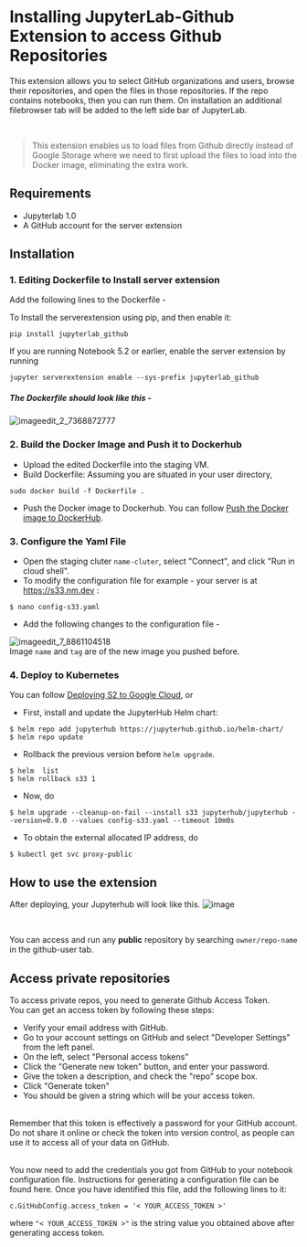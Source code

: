 # Installing JupyterLab-Github Extension to access Github Repositories 
This extension allows you to select GitHub organizations and users, browse their repositories, and open the files in those repositories. 
If the repo contains notebooks, then you can run them. On installation an additional filebrowser tab will be added to the left side bar of JupyterLab.

</br>

>This extension enables us to load files from Github directly 
>instead of Google Storage where we need to first upload the files to load into the Docker image, eliminating the extra work.

## Requirements 
- Jupyterlab 1.0
- A GitHub account for the server extension

## Installation

### 1. Editing Dockerfile to Install server extension 

Add the following lines to the Dockerfile -

To Install the serverextension using pip, and then enable it:
``` 
pip install jupyterlab_github 
```

If you are running Notebook 5.2 or earlier, enable the server extension by running
``` 
jupyter serverextension enable --sys-prefix jupyterlab_github 
```
##### The Dockerfile should look like this -
![imageedit_2_7368872777](https://user-images.githubusercontent.com/58527347/147265031-1b999e96-38f5-4619-84fe-21260543c741.gif)
</br>

### 2. Build the Docker Image and Push it to Dockerhub
- Upload the edited Dockerfile into the staging VM. </br>
- Build Dockerfile: Assuming you are situated in your user directory,
```
sudo docker build -f Dockerfile .
```
- Push the Docker image to Dockerhub. You can follow [Push the Docker image to DockerHub](https://github.com/nmltd/s2-dev/blob/cicd-setup/docs/testing_staging.md#push-the-docker-image-to-dockerhub).


### 3. Configure the Yaml File
- Open the staging cluter `name-cluter`, select "Connect", and click "Run in cloud shell".
- To modify the configuration file for example - your server is at https://s33.nm.dev : 
```
$ nano config-s33.yaml
```
- Add the following changes to the configuration file -

![imageedit_7_8861104518](https://user-images.githubusercontent.com/58527347/147268904-9f621c65-ae91-4aad-a154-73357f6284e3.jpg)
</br> Image `name` and `tag` are of the new image you pushed before. </br>

### 4. Deploy to Kubernetes
You can follow [Deploying S2 to Google Cloud](https://github.com/nmltd/s2-dev/blob/cicd-setup/docs/deploying_to_kubernetes.md), or 
- First, install and update the JupyterHub Helm chart:
```
$ helm repo add jupyterhub https://jupyterhub.github.io/helm-chart/
$ helm repo update
```
- Rollback the previous version before `helm upgrade`.
```
$ helm  list
$ helm rollback s33 1
```
- Now, do
```
$ helm upgrade --cleanup-on-fail --install s33 jupyterhub/jupyterhub --version=0.9.0 --values config-s33.yaml --timeout 10m0s
```
- To obtain the external allocated IP address, do
```
$ kubectl get svc proxy-public
```

## How to use the extension 
After deploying, your Jupyterhub will look like this.
![image](https://user-images.githubusercontent.com/58527347/147270750-e5f0674c-b099-452b-978d-4a33c0486551.png)

</br>

You can access and run any **public** repository by searching `owner/repo-name` in the github-user tab.
</br>

## Access private repositories 
To access private repos, you need to generate Github Access Token. </br>
You can get an access token by following these steps:
- Verify your email address with GitHub.
- Go to your account settings on GitHub and select "Developer Settings" from the left panel.
- On the left, select "Personal access tokens"
- Click the "Generate new token" button, and enter your password.
- Give the token a description, and check the "repo" scope box.
- Click "Generate token"
- You should be given a string which will be your access token.

</br>
Remember that this token is effectively a password for your GitHub account. Do not share it online or check the token into version control, as people can use it to access all of your data on GitHub. </br> </br>

You now need to add the credentials you got from GitHub to your notebook configuration file. Instructions for generating a configuration file can be found here. Once you have identified this file, add the following lines to it:
```
c.GitHubConfig.access_token = '< YOUR_ACCESS_TOKEN >'
```
where `"< YOUR_ACCESS_TOKEN >"` is the string value you obtained above after generating access token.
